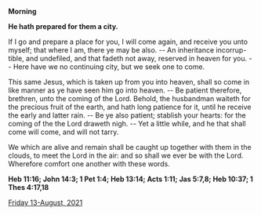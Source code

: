 **Morning**

**He hath prepared for them a city.**
 
If I go and prepare a place for you, I will come again, and receive you unto myself; that where I am, there ye may be also. -- An inheritance incorrup-tible, and undefiled, and that fadeth not away, reserved in heaven for you. -- Here have we no continuing city, but we seek one to come.
 
This same Jesus, which is taken up from you into heaven, shall so come in like manner as ye have seen him go into heaven. -- Be patient therefore, brethren, unto the coming of the Lord. Behold, the husbandman waiteth for the precious fruit of the earth, and hath long patience for it, until he receive the early and latter rain. -- Be ye also patient; stablish your hearts: for the coming of the the Lord draweth nigh. -- Yet a little while, and he that shall come will come, and will not tarry.
 
We which are alive and remain shall be caught up together with them in the clouds, to meet the Lord in the air: and so shall we ever be with the Lord. Wherefore comfort one another with these words.  

**Heb 11:16; John 14:3; 1 Pet 1:4; Heb 13:14; Acts 1:11; Jas 5:7,8; Heb 10:37; 1 Thes 4:17,18**

[Friday 13-August, 2021](https://t.me/daily_light)

